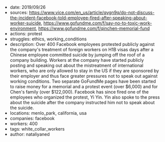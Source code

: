 - date: 2019/09/26
- sources: https://www.vice.com/en_us/article/qvgn9q/do-not-discuss-the-incident-facebook-told-employee-fired-after-speaking-about-worker-suicide, https://www.gofundme.com/f/say-no-to-toxic-work-environment, https://www.gofundme.com/f/qinchen-memorial-fund
- actions: protest
- struggles: ethics, working_conditions
- description: Over 400 Facebook employees protested publicly against the company's treatment of foreign workers on H1B visas days after a Chinese employee committed suicide by jumping off the roof of a company building. Workers at the company have started publicly posting and speaking out about the mistreatment of international workers, who are only allowed to stay in the US if they are sponsored by their employer and thus face greater pressures not to speak out against working conditions. Two separate GoFundMe pages have been started to raise money for a memorial and a protest event (over $6,000) and for Chen's family (over $122,000). Facebook has since fired one of the employees who organized the protest, Yi Yin. Yin also spoke to the press about the suicide after the company instructed him not to speak about the suicide. 
- locations: menlo_park, california, usa
- companies: facebook
- workers: 400
- tags: white_collar_workers
- author: nataliyaned
